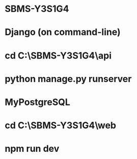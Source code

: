# SBMS-Y3S1G4

# Django (on command-line)
# cd C:\SBMS-Y3S1G4\api
# python manage.py runserver

# MyPostgreSQL
# cd C:\SBMS-Y3S1G4\web
# npm run dev

